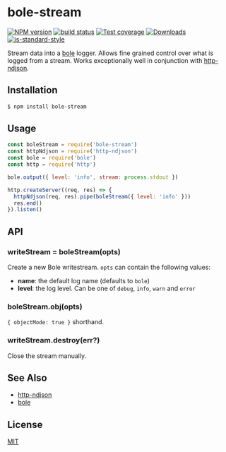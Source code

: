 # bole-stream
[![NPM version][npm-image]][npm-url]
[![build status][travis-image]][travis-url]
[![Test coverage][codecov-image]][codecov-url]
[![Downloads][downloads-image]][downloads-url]
[![js-standard-style][standard-image]][standard-url]

Stream data into a [bole](https://github.com/rvagg/bole) logger. Allows fine
grained control over what is logged from a stream. Works exceptionally well in
conjunction with [http-ndjson](https://github.com/yoshuawuyts/http-ndjson).

## Installation
```sh
$ npm install bole-stream
```

## Usage
```js
const boleStream = require('bole-stream')
const httpNdjson = require('http-ndjson')
const bole = require('bole')
const http = require('http')

bole.output({ level: 'info', stream: process.stdout })

http.createServer((req, res) => {
  httpNdjson(req, res).pipe(boleStream({ level: 'info' }))
  res.end()
}).listen()
```

## API
### writeStream = boleStream(opts)
Create a new Bole writestream. `opts` can contain the following values:
- __name__: the default log name (defaults to `bole`)
- __level__: the log level. Can be one of `debug`, `info`, `warn` and `error`

### boleStream.obj(opts)
`{ objectMode: true }` shorthand.

### writeStream.destroy(err?)
Close the stream manually.

## See Also
- [http-ndjson](https://github.com/yoshuawuyts/http-ndjson)
- [bole](https://github.com/rvagg/bole)

## License
[MIT](https://tldrlegal.com/license/mit-license)

[npm-image]: https://img.shields.io/npm/v/bole-stream.svg?style=flat-square
[npm-url]: https://npmjs.org/package/bole-stream
[travis-image]: https://img.shields.io/travis/yoshuawuyts/bole-stream/master.svg?style=flat-square
[travis-url]: https://travis-ci.org/yoshuawuyts/bole-stream
[codecov-image]: https://img.shields.io/codecov/c/github/yoshuawuyts/bole-stream/master.svg?style=flat-square
[codecov-url]: https://codecov.io/github/yoshuawuyts/bole-stream
[downloads-image]: http://img.shields.io/npm/dm/bole-stream.svg?style=flat-square
[downloads-url]: https://npmjs.org/package/bole-stream
[standard-image]: https://img.shields.io/badge/code%20style-standard-brightgreen.svg?style=flat-square
[standard-url]: https://github.com/feross/standard
